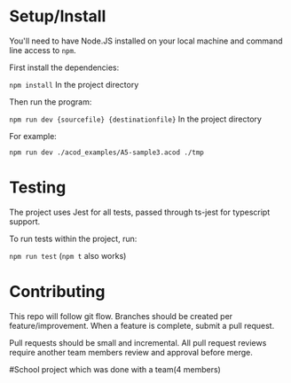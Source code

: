 # Setup/Install

You'll need to have Node.JS installed on your local machine and command line access to `npm`.

First install the dependencies:

`npm install` In the project directory

Then run the program:

`npm run dev {sourcefile} {destinationfile}` In the project directory

For example:

`npm run dev ./acod_examples/A5-sample3.acod ./tmp`

# Testing

The project uses Jest for all tests, passed through ts-jest for typescript support.

To run tests within the project, run:

`npm run test` (`npm t` also works)

# Contributing

This repo will follow git flow. Branches should be created per feature/improvement. When a feature is complete, submit a pull request.

Pull requests should be small and incremental. All pull request reviews require another team members review and approval before merge.

#School project which was done with a team(4 members)
